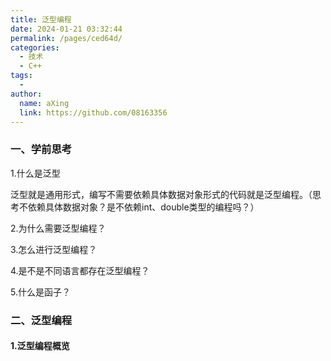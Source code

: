 ```yaml
---
title: 泛型编程
date: 2024-01-21 03:32:44
permalink: /pages/ced64d/
categories:
  - 技术
  - C++
tags:
  - 
author: 
  name: aXing
  link: https://github.com/08163356
---
```

### 一、学前思考

1.什么是泛型

泛型就是通用形式，编写不需要依赖具体数据对象形式的代码就是泛型编程。（思考不依赖具体数据对象？是不依赖int、double类型的编程吗？）

2.为什么需要泛型编程？

3.怎么进行泛型编程？

4.是不是不同语言都存在泛型编程？

5.什么是函子？

### 二、泛型编程

#### 1.泛型编程概览

